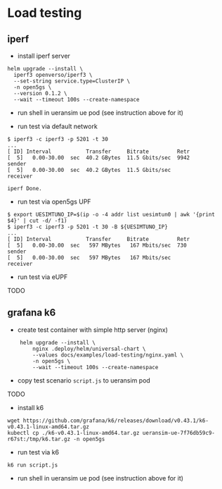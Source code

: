 # Load testing

## iperf

* install iperf server

```
helm upgrade --install \
  iperf3 openverso/iperf3 \
  --set-string service.type=ClusterIP \
  -n open5gs \
  --version 0.1.2 \
  --wait --timeout 100s --create-namespace
```

* run shell in ueransim ue pod (see instruction above for it)

* run test via default network

```
$ iperf3 -c iperf3 -p 5201 -t 30
...
[ ID] Interval           Transfer     Bitrate         Retr
[  5]   0.00-30.00  sec  40.2 GBytes  11.5 Gbits/sec  9942             sender
[  5]   0.00-30.00  sec  40.2 GBytes  11.5 Gbits/sec                  receiver

iperf Done.
```

* run test via open5gs UPF

```
$ export UESIMTUNO_IP=$(ip -o -4 addr list uesimtun0 | awk '{print $4}' | cut -d/ -f1)
$ iperf3 -c iperf3 -p 5201 -t 30 -B ${UESIMTUNO_IP}
...
[ ID] Interval           Transfer     Bitrate         Retr
[  5]   0.00-30.00  sec   597 MBytes   167 Mbits/sec  730             sender
[  5]   0.00-30.00  sec   597 MBytes   167 Mbits/sec                  receiver
```

* run test via eUPF

TODO

## grafana k6

* create test container with simple http server (nginx)

```
	helm upgrade --install \
		nginx .deploy/helm/universal-chart \
		--values docs/examples/load-testing/nginx.yaml \
		-n open5gs \
		--wait --timeout 100s --create-namespace
```

* copy test scenario `script.js` to ueransim pod

TODO

* install k6

```
wget https://github.com/grafana/k6/releases/download/v0.43.1/k6-v0.43.1-linux-amd64.tar.gz
kubectl cp ./k6-v0.43.1-linux-amd64.tar.gz ueransim-ue-7f76db59c9-r67st:/tmp/k6.tar.gz -n open5gs
```

* run test via k6

`k6 run script.js`

* run shell in ueransim ue pod (see instruction above for it)
